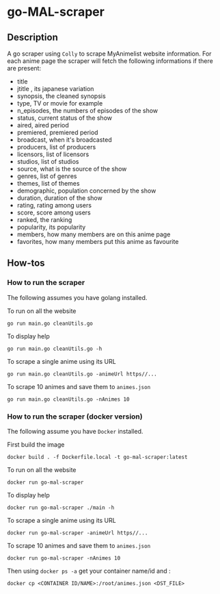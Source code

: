 # go-MAL-scraper

## Description
A go scraper using `Colly` to scrape MyAnimelist website information.
For each anime page the scraper will fetch the following informations if there are present:

- title
- jtitle , its japanese variation
- synopsis, the cleaned synopsis
- type, TV or movie for example
- n_episodes, the numbers of episodes of the show
- status, current status of the show
- aired, aired period
- premiered, premiered period
- broadcast, when it's broadcasted
- producers, list of producers
- licensors, list of licensors
- studios, list of studios
- source, what is the source of the show
- genres, list of genres
- themes, list of themes
- demographic, population concerned by the show
- duration, duration of the show
- rating, rating among users
- score, score among users
- ranked, the ranking
- popularity, its popularity
- members, how many members are on this anime page
- favorites, how many members put this anime as favourite

## How-tos

### How to run the scraper

The following assumes you have golang installed.

To run on all the website
```golang
go run main.go cleanUtils.go
```

To display help
```golang
go run main.go cleanUtils.go -h
```

To scrape a single anime using its URL
```golang
go run main.go cleanUtils.go -animeUrl https//...
```

To scrape 10 animes and save them to `animes.json` 
```golang
go run main.go cleanUtils.go -nAnimes 10
```

### How to run the scraper (docker version)

The following assume you have `Docker` installed.

First build the image
```
docker build . -f Dockerfile.local -t go-mal-scraper:latest
```

To run on all the website
```
docker run go-mal-scraper
```

To display help
```
docker run go-mal-scraper ./main -h
```

To scrape a single anime using its URL
```
docker run go-mal-scraper -animeUrl https//...
```

To scrape 10 animes and save them to `animes.json` 
```
docker run go-mal-scraper -nAnimes 10
```

Then using `docker ps -a` get your container name/id and :

```
docker cp <CONTAINER ID/NAME>:/root/animes.json <DST_FILE>
```
